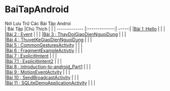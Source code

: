 # BaiTapAndroid
Nơi Lưu Trữ Các Bài Tập Androi </br>
|    Bài Tập                                                                                                     |Chú Thích  |         |
| ------------- |:-------------:| -----:|
|[Bài 1 :Hello](https://github.com/Vanngoc98/Hello)                                                              |           |         |
|[Bài 2 : Event](https://github.com/Vanngoc98/BaiTap-Su-ly-su-kien)                                              |           |         |
|[Bài 3 : ThayDoiGiaoDienNguoiDung](https://github.com/Vanngoc98/ThayDoiGiaoDienNguoiDung)                       |           |         |                                           
|[Bài 4 : ThuyetKeGiaoDienNguoiDung](https://github.com/Vanngoc98/BaiTap-Thiet-ke-giao-dien-nguoi-dung)          |           |         |        
|[Bài 5 : CommonGesturesActivity](https://github.com/Vanngoc98/CommonGesturesActivity)                           |           |         |        
|[Bài 6 : FragmentExampleActivtiy](https://github.com/Vanngoc98/FragmentExampleActivtiy)                         |           |         |        
|[Bài 7 : Explicitlmtent](https://github.com/Vanngoc98/Explicitlmtent)                                           |           |         |        
|[Bài 7.1 : Explicitlmtent2](https://github.com/Vanngoc98/ImplicitIntentActivity)                                |           |         |        
|[Bài 8 : introduction-to-android_Part1](https://github.com/Vanngoc98/introduction-to-android_Part1)             |           |         |        
|[Bài 9 : MotionEventActvity](https://github.com/Vanngoc98/MotionEventActvity)                                  |           |         |        
|[Bài 10 : SendBroadcastActivity](https://github.com/Vanngoc98/SendBroadcastActivity)                            |           |         |        
|[Bài 11 : SQLiteDemoApplicationActivity](https://github.com/Vanngoc98/SQLiteDemoApplicationActivity)            |           |         |        
